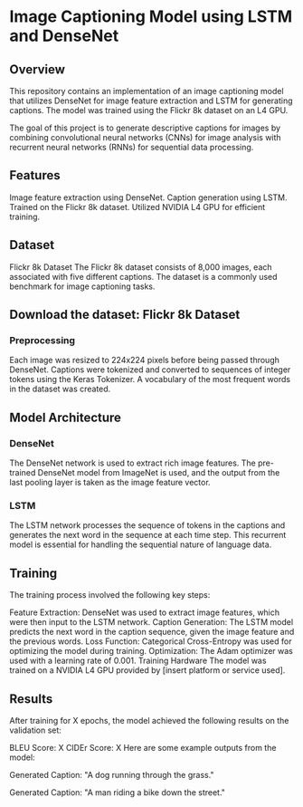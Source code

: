 # Image Captioning Model using LSTM and DenseNet

## Overview
This repository contains an implementation of an image captioning model that utilizes DenseNet for image feature extraction and LSTM for generating captions. The model was trained using the Flickr 8k dataset on an L4 GPU.

The goal of this project is to generate descriptive captions for images by combining convolutional neural networks (CNNs) for image analysis with recurrent neural networks (RNNs) for sequential data processing.

## Features
Image feature extraction using DenseNet.
Caption generation using LSTM.
Trained on the Flickr 8k dataset.
Utilized NVIDIA L4 GPU for efficient training.
## Dataset
Flickr 8k Dataset
The Flickr 8k dataset consists of 8,000 images, each associated with five different captions. The dataset is a commonly used benchmark for image captioning tasks.

## Download the dataset: Flickr 8k Dataset
### Preprocessing
Each image was resized to 224x224 pixels before being passed through DenseNet.
Captions were tokenized and converted to sequences of integer tokens using the Keras Tokenizer.
A vocabulary of the most frequent words in the dataset was created.

## Model Architecture
### DenseNet

The DenseNet network is used to extract rich image features. The pre-trained DenseNet model from ImageNet is used, and the output from the last pooling layer is taken as the image feature vector.

### LSTM

The LSTM network processes the sequence of tokens in the captions and generates the next word in the sequence at each time step. This recurrent model is essential for handling the sequential nature of language data.

## Training
The training process involved the following key steps:

Feature Extraction: DenseNet was used to extract image features, which were then input to the LSTM network.
Caption Generation: The LSTM model predicts the next word in the caption sequence, given the image feature and the previous words.
Loss Function: Categorical Cross-Entropy was used for optimizing the model during training.
Optimization: The Adam optimizer was used with a learning rate of 0.001.
Training Hardware
The model was trained on a NVIDIA L4 GPU provided by [insert platform or service used].

## Results
After training for X epochs, the model achieved the following results on the validation set:

BLEU Score: X
CIDEr Score: X
Here are some example outputs from the model:

Generated Caption: "A dog running through the grass."

Generated Caption: "A man riding a bike down the street."
